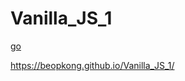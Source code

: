 # Vanilla_JS_1

 <a href src="https://beopkong.github.io/Vanilla_JS_1/index.html">go</a>


https://beopkong.github.io/Vanilla_JS_1/
